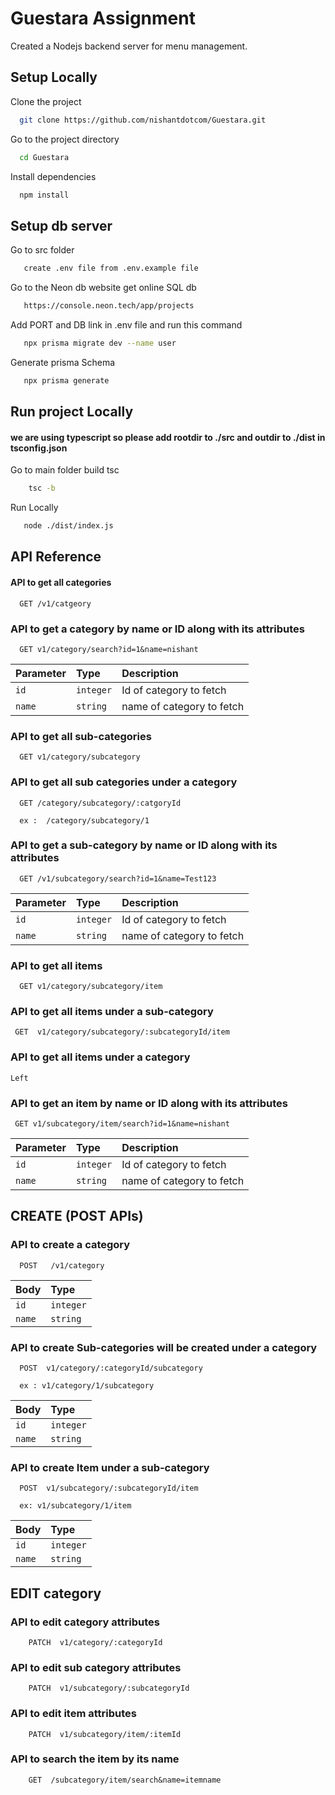 # Guestara Assignment

Created a Nodejs backend server for menu management.

## Setup Locally

Clone the project

```bash
  git clone https://github.com/nishantdotcom/Guestara.git
```

Go to the project directory

```bash
  cd Guestara
```

Install dependencies

```bash
  npm install
```

## Setup db server

Go to src folder

```bash
   create .env file from .env.example file
```

Go to the Neon db website get online SQL db

```bash
   https://console.neon.tech/app/projects
```

Add PORT and DB link in .env file and run this command

```bash
   npx prisma migrate dev --name user

```

Generate prisma Schema

```bash
   npx prisma generate
```

## Run project Locally

#### we are using typescript so please add rootdir to ./src and outdir to ./dist in tsconfig.json

Go to main folder build tsc

```bash
    tsc -b
```

Run Locally

```bash
   node ./dist/index.js
```

## API Reference

#### API to get all categories

```http
  GET /v1/catgeory
```

### API to get a category by name or ID along with its attributes

```http
  GET v1/category/search?id=1&name=nishant
```

| Parameter | Type      | Description               |
| :-------- | :-------- | :------------------------ |
| `id`      | `integer` | Id of category to fetch   |
| `name`    | `string`  | name of category to fetch |

### API to get all sub-categories

```http
  GET v1/category/subcategory
```

### API to get all sub categories under a category

```http
  GET /category/subcategory/:catgoryId

  ex :  /category/subcategory/1
```

### API to get a sub-category by name or ID along with its attributes

```http
  GET /v1/subcategory/search?id=1&name=Test123
```

| Parameter | Type      | Description               |
| :-------- | :-------- | :------------------------ |
| `id`      | `integer` | Id of category to fetch   |
| `name`    | `string`  | name of category to fetch |

### API to get all items

```http
  GET v1/category/subcategory/item
```

### API to get all items under a sub-category

```http
 GET  v1/category/subcategory/:subcategoryId/item
```

### API to get all items under a category

```http
Left
```

### API to get an item by name or ID along with its attributes

```http
 GET v1/subcategory/item/search?id=1&name=nishant
```

| Parameter | Type      | Description               |
| :-------- | :-------- | :------------------------ |
| `id`      | `integer` | Id of category to fetch   |
| `name`    | `string`  | name of category to fetch |

## CREATE (POST APIs)

### API to create a category

```http
  POST   /v1/category
```

| Body   | Type      |
| :----- | :-------- |
| `id`   | `integer` |
| `name` | `string`  |

### API to create Sub-categories will be created under a category

```http
  POST  v1/category/:categoryId/subcategory

  ex : v1/category/1/subcategory
```

| Body   | Type      |
| :----- | :-------- |
| `id`   | `integer` |
| `name` | `string`  |

### API to create Item under a sub-category

```htpp
  POST  v1/subcategory/:subcategoryId/item

  ex: v1/subcategory/1/item
```

| Body   | Type      |
| :----- | :-------- |
| `id`   | `integer` |
| `name` | `string`  |

## EDIT category

### API to edit category attributes

```http
    PATCH  v1/category/:categoryId
```

### API to edit sub category attributes

```http
    PATCH  v1/subcategory/:subcategoryId
```

### API to edit item attributes

```http
    PATCH  v1/subcategory/item/:itemId
```

### API to search the item by its name

```http
    GET  /subcategory/item/search&name=itemname




```
